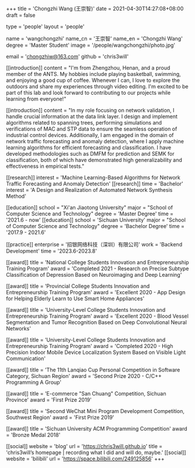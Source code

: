 +++
title = 'Chongzhi Wang (王崇智)'
date = 2021-04-30T14:27:08+08:00
draft = false

type = 'people'
layout = 'people'

name = 'wangchongzhi'
name_cn = '王崇智'
name_en = 'Chongzhi Wang'
degree = 'Master Student'
image = '/people/wangchongzhi/photo.jpg'

email = 'chongzhiw@163.com'
github = 'chris3will'

[[introduction]]
    content = "I'm from Zhengzhou, Henan, and a proud member of the ANTS. My hobbies include playing basketball, swimming, and enjoying a good cup of coffee. Whenever I can, I love to explore the outdoors and share my experiences through video editing. I'm excited to be part of this lab and look forward to contributing to our projects while learning from everyone!"

[[introduction]]
    content = "In my role focusing on network validation, I handle crucial information at the data link layer. I design and implement algorithms related to spanning trees, performing simulations and verifications of MAC and STP data to ensure the seamless operation of industrial control devices. Additionally, I am engaged in the domain of network traffic forecasting and anomaly detection, where I apply machine learning algorithms for efficient forecasting and classification. I have developed methodologies such as DMFM for prediction and SEMK for classification, both of which have demonstrated high generalizability and effectiveness in empirical tests."

[[research]]
    interest = 'Machine Learning-Based Algorithms for Network Traffic Forecasting and Anomaly Detection'
[[research]]
    time = 'Bachelor'
    interest = 'A Design and Realization of Automated Network Synthesis Method'

[[education]]
    school = "Xi'an Jiaotong University"
    major = "School of Computer Science and Technology"
    degree = 'Master Degree'
    time = '2021.6 - now'
[[education]]
    school = 'Sichuan University'
    major = "School of Computer Science and Technology"
    degree = 'Bachelor Degree'
    time = '2017.9 - 2021.6'

[[practice]]
    enterprise = '招银网络科技（深圳）有限公司'
    work = 'Backend Development'
    time = '2023.6-2023.8'

[[award]]
    title = 'National College Students Innovation and Entrepreneurship Training Program'
    award = 'Completed 2021 - Research on Precise Subtype Classification of Depression Based on Neuroimaging and Deep Learning'

[[award]]
    title = 'Provincial College Students Innovation and Entrepreneurship Training Program'
    award = 'Excellent 2020 - App Design for Helping Elderly Learn to Use Smart Home Appliances'

[[award]]
    title = 'University-Level College Students Innovation and Entrepreneurship Training Program'
    award = 'Excellent 2020 - Blood Vessel Segmentation and Tumor Recognition Based on Deep Convolutional Neural Networks'

[[award]]
    title = 'University-Level College Students Innovation and Entrepreneurship Training Program'
    award = 'Completed 2020 - High Precision Indoor Mobile Device Localization System Based on Visible Light Communication'

[[award]]
    title = 'The 11th Lanqiao Cup Personal Competition in Software Category, Sichuan Region'
    award = 'Second Prize 2020 - C/C++ Programming A Group'

[[award]]
    title = 'E-commerce "San Chuang" Competition, Sichuan Province'
    award = 'First Prize 2019'

[[award]]
    title = 'Second WeChat Mini Program Development Competition, Southwest Region'
    award = 'First Prize 2019'

[[award]]
    title = 'Sichuan University ACM Programming Competition'
    award = 'Bronze Medal 2018'

[[social]]
    website = 'blog'
    url = 'https://chris3will.github.io'
    title = 'chris3will’s homepage | recording what I did and will do, maybe.'
[[social]]
    website = 'bilibili'
    url = 'https://space.bilibili.com/249125856'
+++
